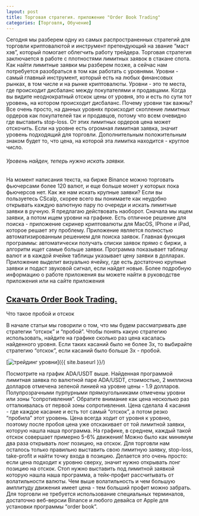 ```yaml
---
layout: post
title: Торговая стратегия. приложение "Order Book Trading"
categories: [Торговля, Обучение]
---
```


Сегодня мы разберем одну из самых распространенных стратегий для торговли криптовалютой и инструмент претендующий на звание “маст хэв”, который помогает облегчить работу трейдера. Торговая стратегия заключается в работе с плотностями лимитных заявок в стакане спота. Как найти лимитные заявки мы разберем позже, а сейчас нам потребуется разобраться в том как работать с уровнями. Уровни - самый главный инструмент, который есть на любых финансовых рынках, в том числе и на рынке криптовалюты. Уровни - это те места, где происходит дисбаланс между покупателями и продавцами.  Когда вы видите неоднократный отскок цены от уровня, это и есть по сути тот уровень, на котором происходит дисбаланс. Почему уровни так важны? Все очень просто, на данных уровнях происходит скопление лимитных ордеров как покупателей так и продавцов, потому что всем очевидно где выставить stop-loss. От этих лимитных ордеров цена может отскочить. Если на уровне есть огромная лимитная заявка, значит уровень подходящий для торговли. Дополнительным положительным знаком будет то, что цена, на которой эта лимитка находится - круглое число. 

###### Уровень найден, теперь нужно искать заявки. 

На момент написания текста, на бирже Binance можно торговать фьючерсами более 120 валют, и еще больше монет у которых пока фьючерсов нет.  Как же нам искать крупные заявки? Если вы пользуетесь CScalp, скорее всего вы понимаете как неудобно открывать каждую валютную пару по очереди и искать лимитные заявки в ручную. Я предлагаю действовать наоборот. Сначала мы ищем заявки, а потом ищем уровни на графике.  Есть отличное решение для поиска - приложение скринер криптовалюты для MacOS, IPhone и iPad, которое решает эту проблему. Приложение  является полностью автоматизированным решением для поиска заявок. Главная функция программы: автоматически получать списки заявок прямо с биржи, а алгоритм ищет самые больше заявки. Программа показывает таблицу валют и в каждой ячейке таблицы указывает цену заявки в долларах. Приложение выделит визуально ячейку, где есть достаточно крупные заявки и подаст звуковой сигнал, если найдет новые. Более подробную информацию о работе приложения вы можете найти в руководстве приложения или на сайте приложения 

## [Скачать Order Book Trading.](https://apps.apple.com/app/id1590351885)

Что такое пробой и отскок

В начале статьи мы говорили о том, что мы будем рассматривать две стратегии “отскок” и “пробой”. Чтобы понять какую стратегию использовать, найдите на графике сколько раз цена касалась найденного уровня. Если таких касаний было не более 3х, то выбирайте стратегию “отскок”, если касаний было больше 3х - пробой. 

[<img src="{{ site.baseurl }}/images/chart-adausdt.png" alt="трейдинг уровни"/>]({{ site.baseurl }}/)

Посмотрите на график ADA/USDT выше. Найденная программой лимитная заявка по валютной паре ADA/USDT, стоимостью, 2 миллиона долларов отмечена зеленой линией на уровне цены - 1.9 долларов.  Полупрозрачными пурпурными прямоугольниками отмечены уровни или зоны “сопротивления”.   Обратите внимание как цена несколько раз отталкивалась от первой зоны сопротивления. Цена сделала 4 касания - где каждое касание и есть тот самый “отскок”, а потом резко “пробила” этот уровень. Цена всегда ходит от уровня к уровню, поэтому после пробоя цена уже отскакивает от той лимитной заявки, которую нашла наша программа. На графике, в среднем, каждый такой отскок совершает примерно 5-6% движения! Можно было как минимум два раза открывать лонг позицию, на отскок. Для торговли нам осталось только правильно выставить свою лимитную заявку, stop-loss, take-profit и найти точку входа в позицию. Делается это очень просто: если цена подходит к уровню сверху, значит нужно открывать лонг позицию на отскок. Стоп нужно выставить под лимитной заявкой которую нашла наша программа, а тейк-профит рассчитывать от волатильности валюты. Чем выше волатильность и чем большую амплитуду движения имеет цена - тем больший профит можно забрать. Для торговли не требуется использование специальных терминалов, достаточно веб-версии Binance и любого девайса от Apple для установки программы “order book”.